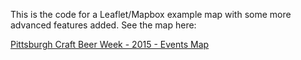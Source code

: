 This is the code for a Leaflet/Mapbox example map with some more advanced features added. See the map here:

[Pittsburgh Craft Beer Week - 2015 - Events Map](http://maptime.io/pittsburgh/projects/pcbw2015) 
